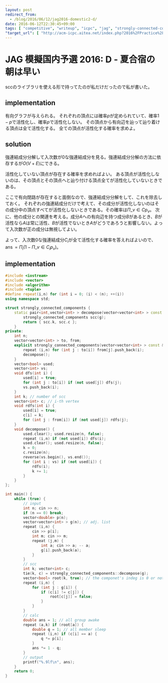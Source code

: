 ```yaml
---
layout: post
redirect_from:
  - /blog/2016/06/12/jag2016-domestic2-d/
date: 2016-06-12T22:30:45+09:00
tags: [ "competitive", "writeup", "icpc", "jag", "strongly-connected-components-decomposition", "scc", "graph" ]
"target_url": [ "http://acm-icpc.aitea.net/index.php?2016%2FPractice%2F%E6%A8%A1%E6%93%AC%E5%9B%BD%E5%86%85%E4%BA%88%E9%81%B8B" ]
---
```


# JAG 模擬国内予選 2016: D - 夏合宿の朝は早い

sccのライブラリを使える形で持ってたのが私だけだったので私が書いた。

## implementation

有向グラフが与えられる。
それぞれの頂点には確率$p$が定められていて、確率$1 - p$で活性化し、確率$p$で活性化しない。
その頂点から有向辺を辿って辿り着ける頂点は全て活性化する。
全ての頂点が活性化する確率を求めよ。

## solution

強連結成分分解して入次数が$0$な強連結成分を見る。強連結成分分解の方法に依存するが$O(V + E)$にできる。

活性化していない頂点が存在する確率を求めればよい。
ある頂点が活性化しないのは、その頂点とその頂点へと辿り付ける頂点全てが活性化していないときである。

ここで有向閉路が存在すると面倒なので、強連結成分分解をして、これを除去しておく。
それぞれの強連結成分だけで考えて、その成分が活性化しないのはその成分中の頂点すべてが活性化しないときである。その確率は$\Pi\_{v \in C} p_v$。
次に、他の成分との関連を考える。成分$A$への有向辺を持つ成分$B$があるとき、$B$が活性なら$A$は常に活性、$B$が活性でないとき$A$がどうであろうと影響しない。よって入次数が正の成分は無視してよい。

よって、入次数$0$な強連結成分$C_i$が全て活性化する確率を答えればよいので、$\operatorname{ans} = \Pi_i (1 - \Pi\_{v \in C_i} p_v)$。

## implementation

``` c++
#include <iostream>
#include <vector>
#include <algorithm>
#include <tuple>
#define repeat(i,n) for (int i = 0; (i) < (n); ++(i))
using namespace std;

struct strongly_connected_components {
    static pair<int,vector<int> > decompose(vector<vector<int> > const & g) {
        strongly_connected_components scc(g);
        return { scc.k, scc.c };
    }
private:
    int n;
    vector<vector<int> > to, from;
    explicit strongly_connected_components(vector<vector<int> > const & g) : n(g.size()), to(g), from(n) {
        repeat (i,n) for (int j : to[i]) from[j].push_back(i);
        decompose();
    }
    vector<bool> used;
    vector<int> vs;
    void dfs(int i) {
        used[i] = true;
        for (int j : to[i]) if (not used[j]) dfs(j);
        vs.push_back(i);
    }
    int k; // number of scc
    vector<int> c; // i-th vertex
    void rdfs(int i) {
        used[i] = true;
        c[i] = k;
        for (int j : from[i]) if (not used[j]) rdfs(j);
    }
    void decompose() {
        used.clear(); used.resize(n, false);
        repeat (i,n) if (not used[i]) dfs(i);
        used.clear(); used.resize(n, false);
        k = 0;
        c.resize(n);
        reverse(vs.begin(), vs.end());
        for (int i : vs) if (not used[i]) {
            rdfs(i);
            k += 1;
        }
    }
};

int main() {
    while (true) {
        // input
        int n; cin >> n;
        if (n == 0) break;
        vector<double> p(n);
        vector<vector<int> > g(n); // adj. list
        repeat (i,n) {
            cin >> p[i];
            int m; cin >> m;
            repeat (j,m) {
                int a; cin >> a; -- a;
                g[i].push_back(a);
            }
        }
        // scc
        int k; vector<int> c;
        tie(k, c) = strongly_connected_components::decompose(g);
        vector<bool> root(k, true); // the componet's indeg is 0 or not
        repeat (i,n) {
            for (int j : g[i]) {
                if (c[i] != c[j]) {
                    root[c[j]] = false;
                }
            }
        }
        // calc
        double ans = 1; // all group awake
        repeat (a,k) if (root[a]) {
            double q = 1; // all member sleep
            repeat (i,n) if (c[i] == a) {
                q *= p[i];
            }
            ans *= 1 - q;
        }
        // output
        printf("%.9lf\n", ans);
    }
    return 0;
}
```

